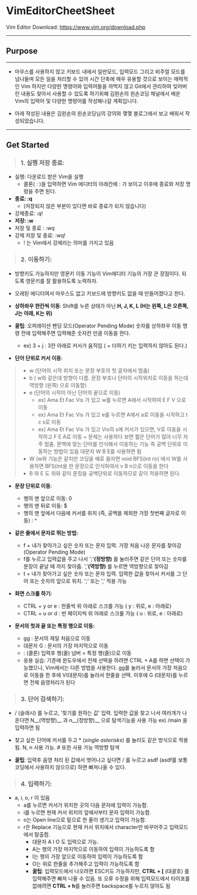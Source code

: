 VimEditorCheetSheet
=========
Vim Editor Download: https://www.vim.org/download.php
***
## Purpose
---------

- 마우스를 사용하지 않고 키보드 내에서 일반모드, 입력모드 그리고 비주얼 모드를 넘나들며 모든 일을 처리할 수 있어 시간 단축에 매우 유용할 것으로 보이는 매력적인 Vim
하지만 다양한 명령어와 입력어들을 까먹지 않고 Git에서 관리하여 잊어버린 내용도 찾아서 사용할 수 있도록 하기위해
김왼손의 왼손코딩 채널에서 배운 Vim의 입력어 및 다양한 명령어를  작성해나갈 계획입니다.

- 아래 작성된 내용은 김왼손의 왼손코딩님의 강의와 몇몇 블로그에서 보고 배워서 작성되었습니다.

---------
## Get Started
> ### 1. 실행 저장 종료: 
 - 실행: 다운로드 받은 Vim을 실행
      + 콜론( : )을 입력하면 Vim 에디터의 아래칸에 : 가 보이고 이후에 종료와 저장 명령을 주면 된다.
 - **종료: :q**
      + (저장되지 않은 부분이 있다면 바로 종료가 되지 않습니다)
 - 강제종료: :q!
 - **저장: :w**
 - 저장 및 종료 : :wq
 - 강제 저장 및 종료: :wq!
      + ! 는 Vim에서 강제라는 의미를 가지고 있음

> ### 2. 이동하기:
 - 방향키도 가능하지만 영문키 이동 기능이 Vim에디터 기능의 가장 큰 장점이다. 되도록 영문키를 잘 활용하도록 노력하자.
 - 오래된 에디터여서 마우스도 없고 키보드에 방향키도 없을 때 만들어졌다고 한다.
  
 - __상하좌우 한칸씩 이동__: Shift를 누른 상태가 아닌 __H, J, K, L (H는 왼쪽, L은 오른쪽, J는 아래, K는 위)__
 - **꿀팁**: 오퍼레이션 펜딩 모드(Operator Pending Mode) 숫자를 상하좌우 이동 명령 전에 입력해주면 입력해준 숫자칸 만큼 이동을 한다.
     +  ex) 3 + j : 3칸 아래로 커서가 움직임 ( + 더하기 키는 입력하지 않아도 된다.)
- __단어 단위로 커서 이동__:
> - w (단어의 시작 위치 또는 문장 부호의 첫 글자에서 멈춤)
> - b ( w와 같은데 방향이 다름. 문장 부호나 단어의 시작위치로 이동을 하는데 역방향 (왼쪽) 으로 이동함)
> - e (단어의 시작이 아닌 단어의 끝으로 이동)
>      +   ex) Ama Et Fac Vis 가 있고 w를 누르면 A에서 시작하여 E F V 으로 이동
>      +   ex) Ama Et Fac Vis 가 있고 e를 누르면 A에서 a로 이동을 시작하고 t c s로 이동
>      +   ex) Ama Et Fac Vis 가 있고 Vis의 s에 커서가 있으면, V로 이동을 시작하고 F E A로 이동
     + 문제는 사용하다 보면 짧은 단어가 많아 너무 자주 멈춤. 문맥에 맞는 단어를 인식해서 이동하는 기능 즉 공백 단위로 이동하는 방법이 있음
     대문자 W B E를 사용하면 됨
> -  W (w와 기능은 같지만 코딩을 예로 들자면 void BFS(int n){ 에서 W를 사용하면 BFS(int을 한 문장으로 인식하여서 v B n으로 이동을 한다
> -  B 와 E 도 위와 같이 문장을 공백단위로 이동하므로 같이 적용하면 된다.

- __문장 단위로 이동__:
     +  행의 맨 앞으로 이동: 0
     +  행의 맨 뒤로 이동: $
     +  행의 맨 앞에서 다음에 커서를 위치 (즉, 공백을 제외한 가장 첫번째 글자로 이동) : ^

- __같은 줄에서 문자로 뛰는 방법:__
     +  f + 내가 찾아가고 싶은 숫자 또는 문자 입력. 가장 처음 나온 문자를 찾아감 (Operator Pending Mode)
     +  f를 누르고 입력값을 주고 나서 ';'__(정방향)__ 를 눌러주면 같은 단어 또는 숫자를 문장이 끝날 때 까지 찾아줌. ','__(역방향)__ 를 누르면 역방향으로 찾아감
     +  t + 내가 찾아가고 싶은 숫자 또는 문자 입력. 입력한 값을 찾아서 커서를 그 단어 또는 숫자의 앞으로 위치. ';' 또는 ',' 적용 가능

- __화면 스크롤 하기:__
     + CTRL + y or e : 한줄씩 위 아래로 스크롤 가능 ( y : 위로, e : 아래로)
     + CTRL + u or d : 반 페이지씩 위 아래로 스크롤 가능 ( u : 위로, e : 아래로)

- __문서의 첫과 끝 또는 특정 행으로 이동:__
     + gg : 문서의 제일 처음으로 이동
     + 대문자 G : 문서의 가장 마지막으로 이동
     + : (콜론) 입력후 행(줄) 넘버 = 특정 행(줄)으로 이동
     + 응용 실습: 기존에 윈도우에서 전체 선택을 하려면 CTRL + A를 하면 선택이 가능했으나, Vim에서는 다른 방법을 사용한다.
     gg를 눌러서 문서의 가장 처음으로 이동을 한 후에 V(대문자)를 눌러서 한줄을 선택. 이후에 G (대문자)를 누르면 전체 음영처리가 된다
     

> ### 3. 단어 검색하기:
  - / (슬래시) 를 누르고, '찾기를 원하는 값' 입력. 입력한 값을 찾고 나서 여러개가 나온다면 N__(역방향)__ 과 n__(정방향)__ 으로 탐색기능을 사용 가능 ex) /main 을 입력하면 됨
  - 찾고 싶은 단어에 커서를 두고 * (*single asterisks*) 를 눌러도 같은 방식으로 적용 됨. N, n 사용 가능. # 또한 사용 가능 역방향 탐색

  - **꿀팁**: 입력후 음영 처리 된 값에서 벗어나고 싶다면 / 를 누르고 asdf (asdf를 보통 코딩에서 사용하지 않으므로) 하면 빠져나올 수 있다.



> ### 4. 입력하기:
- a, i, o, r 이 있음
     + a를 누르면 커서가 위치한 곳의 다음 문자에 입력이 가능함.
     + i를 누르면 현재 커서 위치의 앞에서부터 문자 입력이 가능함.
     + o는 Open line으로 밑으로 한 줄이 생기고 입력이 가능함.
     + r은 Replace 기능으로 현재 커서 위치에서 character만 바꾸어주고 입력모드에서 탈출함.
          + 대문자 A I O 도 입력으로 가능.
          + A는 행의 가장 마지막으로 이동하여 입력이 가능하도록 함
          + I는 행의 가장 앞으로 이동하여 입력이 가능하도록 함
          + O는 위로 한줄을 추가해주고 입력이 가능하도록 함
          + __꿀팁__: 입력모드에서 나오려면 ESC키도 가능하지만, __CTRL + [__ (대괄호) 를 입력해주면 빠져 나올 수 있음. 또 오류 수정을 위해 입력모드에서 타이포를 없애려면 **CTRL + h**를 눌러주면 backspace를 누르지 않아도 됨
          
